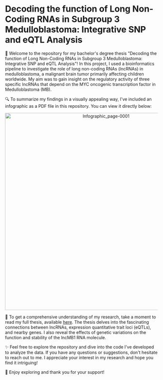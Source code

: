 # Decoding the function of Long Non-Coding RNAs in Subgroup 3 Medulloblastoma: Integrative SNP and eQTL Analysis

👋 Welcome to the repository for my bachelor's degree thesis "Decoding the function of Long Non-Coding RNAs in Subgroup 3 Medulloblastoma: Integrative SNP and eQTL Analysis"! In this project, I used a bioinformatics pipeline to investigate the role of long non-coding RNAs (lncRNAs) in medulloblastoma, a malignant brain tumor primarily affecting children worldwide. My aim was to gain insight on the regulatory activity of three specific lncRNAs that depend on the MYC oncogenic transcription factor in Medulloblastoma (MB).

🔍 To summarize my findings in a visually appealing way, I've included an infographic as a PDF file in this repository. You can view it directly below:

<p align="center">
 <img src="https://github.com/Nicogreco2001/BioinformaticsThesisRepo/assets/92098565/160caa17-bcf8-40bf-93e5-8e2a030265e8" alt="Infographic_page-0001" width="650"/>
</p>

📄 To get a comprehensive understanding of my research, take a moment to read my full thesis, available [here]([link_to_thesis](https://github.com/Nicogreco2001/BioinformaticsThesisRepo/blob/main/Tesi%20Finished.pdf)). The thesis delves into the fascinating connections between lncRNAs, expression quantitative trait loci (eQTLs), and nearby genes. I also reveal the effects of genetic variations on the function and stability of the lncMB1 RNA molecule.

✨ Feel free to explore the repository and dive into the code I've developed to analyze the data. If you have any questions or suggestions, don't hesitate to reach out to me. I appreciate your interest in my research and hope you find it intriguing!

🌟 Enjoy exploring and thank you for your support!
